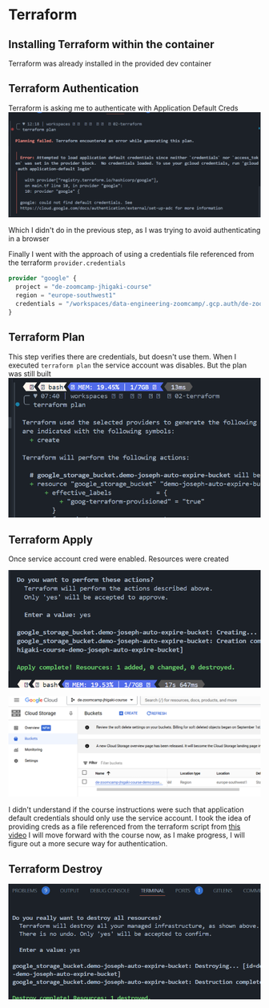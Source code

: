 # Terraform 

## Installing Terraform within the container
Terraform was already installed in the provided dev container

## Terraform Authentication
Terraform is asking me to authenticate with Application Default Creds
![alt text](../../../_resources/01-intro-setting-environment/02-gcp-terraform/02-terraform/readme.md/image.png)

Which I didn't do in the previous step, as I was trying to avoid authenticating in a browser

Finally I went with the approach of using a credentials file referenced from the terraform `provider.credentials`

```terraform
provider "google" {
  project = "de-zoomcamp-jhigaki-course" 
  region = "europe-southwest1"
  credentials = "/workspaces/data-engineering-zoomcamp/.gcp.auth/de-zoomcamp-jhigaki-course-XXX.json"
}
```

## Terraform Plan
This step verifies there are credentials, but doesn't use them.
When I executed 
`terraform plan` the service account was disables. But the plan was still built
![alt text](../../../_resources/01-intro-setting-environment/02-gcp-terraform/02-terraform/readme.md/image-1.png)

## Terraform Apply
Once service account cred were enabled. Resources were created

![alt text](../../../_resources/01-intro-setting-environment/02-gcp-terraform/02-terraform/readme.md/image-2.png)

![alt text](../../../_resources/01-intro-setting-environment/02-gcp-terraform/02-terraform/readme.md/image-3.png)

I didn't understand if the course instructions were such that application default credentials should only use the service account. 
I took the idea of providing creds as a file referenced from the terraform script from [this video](https://www.youtube.com/watch?v=KilW1B8gxW4&list=PLL220wRvDvTm_MyPtW0W3kc1_Htb3cJev)
I will move forward with the course now, as I make progress, I will figure out a more secure way for authentication.

## Terraform Destroy 
![alt text](../../../_resources/01-intro-setting-environment/02-gcp-terraform/02-terraform/readme.md/image-4.png)